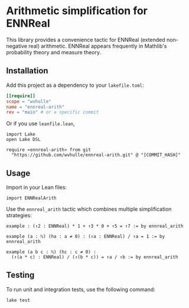 # Arithmetic simplification for ENNReal

This library provides a convenience tactic for ENNReal (extended non-negative real) arithmetic. ENNReal appears frequently in Mathlib's probability theory and measure theory.

## Installation

Add this project as a dependency to your `lakefile.toml`:

```toml
[[require]]
scope = "wvhulle"
name = "ennreal-arith"
rev = "main" # or a specific commit
```

Or if you use `leanfile.lean`, 

```lean
import Lake
open Lake DSL 

require «ennreal-arith» from git
  "https://github.com/wvhulle/ennreal-arith.git" @ "[COMMIT_HASH]"
```


## Usage

Import in your Lean files:

```lean
import ENNRealArith
```

Use the `ennreal_arith` tactic which combines multiple simplification strategies:

```lean
example : (↑2 : ENNReal) * 1 + ↑3 * 0 + ↑5 = ↑7 := by ennreal_arith

example (a : ℕ) (ha : a ≠ 0) : (↑a : ENNReal) / ↑a = 1 := by ennreal_arith

example (a b c : ℕ) (hc : c ≠ 0) : 
  (↑(a * c) : ENNReal) / (↑(b * c)) = ↑a / ↑b := by ennreal_arith
```

## Testing

To run unit and integration tests, use the following command:

```bash
lake test
```